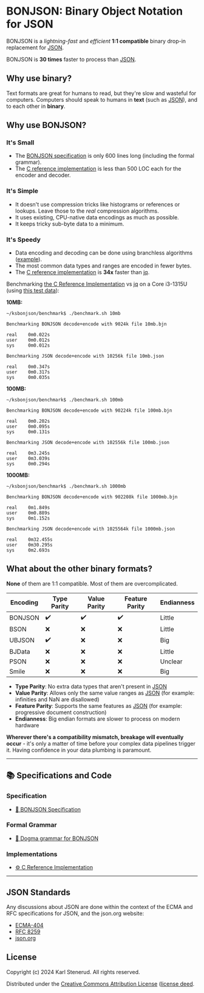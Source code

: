 BONJSON: Binary Object Notation for JSON
========================================

BONJSON is a _lightning-fast_ and _efficient_ **1:1 compatible** binary drop-in replacement for [JSON](#json-standards).

BONJSON is **30 times** faster to process than [JSON](#json-standards).


Why use binary?
---------------

Text formats are great for humans to read, but they're slow and wasteful for computers. Computers should speak to humans in **text** (such as [JSON](#json-standards)), and to each other in **binary**.


Why use BONJSON?
----------------

### It's Small

* The [BONJSON specification](bonjson.md) is only 600 lines long (including the formal grammar).
* The [C reference implementation](https://github.com/kstenerud/ksbonjson/tree/main/library/src) is less than 500 LOC each for the encoder and decoder.

### It's Simple

* It doesn't use compression tricks like histograms or references or lookups. Leave those to the _real_ compression algorithms.
* It uses existing, CPU-native data encodings as much as possible.
* It keeps tricky sub-byte data to a minimum.

### It's Speedy

* Data encoding and decoding can be done using branchless algorithms ([example](https://github.com/kstenerud/ksbonjson/tree/main/library/src)).
* The most common data types and ranges are encoded in fewer bytes.
* The [C reference implementation](https://github.com/kstenerud/ksbonjson) is **34x** faster than [jq](https://github.com/jqlang/jq).

Benchmarking [the C Reference Implementation](https://github.com/kstenerud/ksbonjson) vs [jq](https://github.com/jqlang/jq) on a Core i3-1315U (using [this test data](https://github.com/kstenerud/test-data)):

**10MB:**

```
~/ksbonjson/benchmark$ ./benchmark.sh 10mb

Benchmarking BONJSON decode+encode with 9024k file 10mb.bjn

real    0m0.022s
user    0m0.012s
sys     0m0.012s

Benchmarking JSON decode+encode with 10256k file 10mb.json

real    0m0.347s
user    0m0.317s
sys     0m0.035s
```

**100MB:**

```
~/ksbonjson/benchmark$ ./benchmark.sh 100mb

Benchmarking BONJSON decode+encode with 90224k file 100mb.bjn

real    0m0.202s
user    0m0.095s
sys     0m0.131s

Benchmarking JSON decode+encode with 102556k file 100mb.json

real    0m3.245s
user    0m3.039s
sys     0m0.294s
```

**1000MB:**

```
~/ksbonjson/benchmark$ ./benchmark.sh 1000mb

Benchmarking BONJSON decode+encode with 902208k file 1000mb.bjn

real    0m1.849s
user    0m0.889s
sys     0m1.152s

Benchmarking JSON decode+encode with 1025564k file 1000mb.json

real    0m32.455s
user    0m30.295s
sys     0m2.693s
```


What about the other binary formats?
------------------------------------

**None** of them are 1:1 compatible. Most of them are overcomplicated.

| Encoding | Type Parity | Value Parity | Feature Parity | Endianness |
| -------- | ----------- | ------------ | -------------- | ---------- |
| BONJSON  |      ✔️      |      ✔️       |        ✔️       |   Little   |
| BSON     |      ❌     |      ❌      |        ❌      |   Little   |
| UBJSON   |      ✔️      |      ❌      |        ❌      |   Big      |
| BJData   |      ❌      |      ❌      |        ❌      |   Little   |
| PSON     |      ❌     |      ❌      |        ❌      |   Unclear  |
| Smile    |      ❌     |      ❌      |        ❌      |   Big      |

* **Type Parity**: No extra data types that aren't present in [JSON](#json-standards)
* **Value Parity**: Allows only the same value ranges as [JSON](#json-standards) (for example: infinities and NaN are disallowed)
* **Feature Parity**: Supports the same features as [JSON](#json-standards) (for example: progressive document construction)
* **Endianness**: Big endian formats are slower to process on modern hardware

**Wherever there's a compatibility mismatch, breakage will eventually occur** - it's only a matter of time before your complex data pipelines trigger it. Having confidence in your data plumbing is paramount.


-------------------------------------------------------------------------------

📚 Specifications and Code
--------------------------

### Specification

 * [📖 BONJSON Specification](bonjson.md)

### Formal Grammar

 * [🔡 Dogma grammar for BONJSON](bonjson.dogma)

### Implementations

 * [⚙️ C Reference Implementation](https://github.com/kstenerud/ksbonjson)

-------------------------------------------------------------------------------


JSON Standards
--------------

Any discussions about JSON are done within the context of the ECMA and RFC specifications for JSON, and the json.org website:

 * [ECMA-404](https://ecma-international.org/publications-and-standards/standards/ecma-404/)
 * [RFC 8259](https://www.rfc-editor.org/info/rfc8259)
 * [json.org](https://www.json.org)



License
-------

Copyright (c) 2024 Karl Stenerud. All rights reserved.

Distributed under the [Creative Commons Attribution License](https://creativecommons.org/licenses/by/4.0/legalcode) ([license deed](https://creativecommons.org/licenses/by/4.0).

